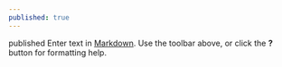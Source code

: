 ```yaml
---
published: true
---
```


published
Enter text in [Markdown](http://daringfireball.net/projects/markdown/). Use the toolbar above, or click the **?** button for formatting help.